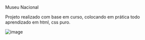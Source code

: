 Museu Nacional

Projeto realizado com base em curso, colocando em prática todo aprendizado em html, css puro.

![image](https://user-images.githubusercontent.com/54048170/133828219-02a1f6fa-0ecd-4da6-bbaa-3dccf49eaa65.png)

